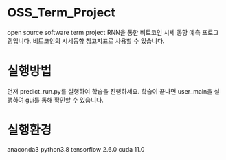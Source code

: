 # OSS_Term_Project
open source software term project
RNN을 통한 비트코인 시세 동향 예측 프로그램입니다.
비트코인의 시세동향 참고지표로 사용할 수 있습니다.

# 실행방법
먼저 predict_run.py를 실행하여 학습을 진행하세요.
학습이 끝나면 user_main을 실행하여 gui를 통해 확인할 수 있습니다.

# 실행환경
anaconda3 python3.8
tensorflow 2.6.0
cuda 11.0

